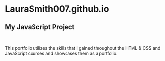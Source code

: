 # LauraSmith007.github.io
<h2>My JavaScript Project</h2>
<br>
<p>This portfolio utilizes the skills that I gained throughout the HTML & CSS and JavaScript courses and showcases them as a portfolio.<p>
